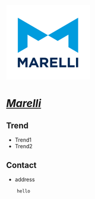 # [![Marelli](./assets/img/Marelli.svg "automotive") ](https://www.marelli.com/always-innovation/)

# ***[Marelli](https://www.marelli.com/always-innovation/#:~:text=Provide%20and%20integrate%20systems "integrate")***



## Trend
- Trend1
- Trend2

## Contact
- address
```
    hello
```
